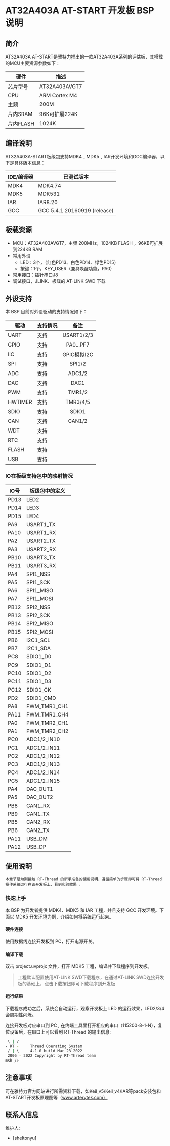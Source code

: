 # AT32A403A AT-START 开发板 BSP 说明

## 简介

AT32A403A AT-START是雅特力推出的一款AT32A403A系列的评估板，其搭载的MCU主要资源参数如下：

| 硬件      | 描述          |
| --------- | ------------- |
| 芯片型号  | AT32A403AVGT7 |
| CPU       | ARM Cortex M4 |
| 主频      | 200M          |
| 片内SRAM  | 96K可扩展224K |
| 片内FLASH | 1024K         |

## 编译说明

AT32A403A-START板级包支持MDK4﹑MDK5﹑IAR开发环境和GCC编译器，以下是具体版本信息：

| IDE/编译器 | 已测试版本                   |
| ---------- | ---------------------------- |
| MDK4       | MDK4.74                      |
| MDK5       | MDK531                       |
| IAR        | IAR8.20                      |
| GCC        | GCC 5.4.1 20160919 (release) |

## 板载资源

- MCU：AT32A403AVGT7，主频 200MHz，1024KB FLASH ，96KB可扩展到224KB RAM
- 常用外设
  - LED：3个，（红色PD13、白色PD14、绿色PD15）
  - 按键：1个，KEY_USER（兼具唤醒功能，PA0)
- 常用接口：插针串口J8
- 调试接口，JLINK、板载的 AT-LINK SWD 下载

## 外设支持

本 BSP 目前对外设驱动的支持情况如下：

| 驱动      | 支持情况 |            备注            |
| --------- | -------- | :------------------------: |
| UART      | 支持     | USART1/2/3                 |
| GPIO      | 支持     | PA0...PF7                  |
| IIC       | 支持     | GPIO模拟I2C                |
| SPI       | 支持     | SPI1/2                     |
| ADC       | 支持     | ADC1/2                     |
| DAC       | 支持     | DAC1                       |
| PWM       | 支持     | TMR1/2                     |
| HWTIMER   | 支持     | TMR3/4/5                   |
| SDIO      | 支持     | SDIO1                      |
| CAN       | 支持     | CAN1/2                     |
| WDT       | 支持     |                            |
| RTC       | 支持     |                            |
| FLASH     | 支持     |                            |
| USB       | 支持     |                            |

### IO在板级支持包中的映射情况

| IO号 | 板级包中的定义 |
| ---- | -------------- |
| PD13 | LED2           |
| PD14 | LED3           |
| PD15 | LED4           |
| PA9  | USART1_TX      |
| PA10 | USART1_RX      |
| PA2  | USART2_TX      |
| PA3  | USART2_RX      |
| PB10 | USART3_TX      |
| PB11 | USART3_RX      |
| PA4  | SPI1_NSS       |
| PA5  | SPI1_SCK       |
| PA6  | SPI1_MISO      |
| PA7  | SPI1_MOSI      |
| PB12 | SPI2_NSS       |
| PB13 | SPI2_SCK       |
| PB14 | SPI2_MISO      |
| PB15 | SPI2_MOSI      |
| PB6  | I2C1_SCL       |
| PB7  | I2C1_SDA       |
| PC8  | SDIO1_D0       |
| PC9  | SDIO1_D1       |
| PC10 | SDIO1_D2       |
| PC11 | SDIO1_D3       |
| PC12 | SDIO1_CK       |
| PD2  | SDIO1_CMD      |
| PA8  | PWM_TMR1_CH1   |
| PA11 | PWM_TMR1_CH4   |
| PA0  | PWM_TMR2_CH1   |
| PA1  | PWM_TMR2_CH2   |
| PC0  | ADC1/2_IN10    |
| PC1  | ADC1/2_IN11    |
| PC2  | ADC1/2_IN12    |
| PC3  | ADC1/2_IN13    |
| PC4  | ADC1/2_IN14    |
| PC5  | ADC1/2_IN15    |
| PA4  | DAC_OUT1       |
| PA5  | DAC_OUT2       |
| PB8  | CAN1_RX        |
| PB9  | CAN1_TX        |
| PB5  | CAN2_RX        |
| PB6  | CAN2_TX        |
| PA11 | USB_DM         |
| PA12 | USB_DP         |

## 使用说明

    本章节是为刚接触 RT-Thread 的新手准备的使用说明，遵循简单的步骤即可将 RT-Thread 操作系统运行在该开发板上，看到实验效果 。

### 快速上手

本 BSP 为开发者提供 MDK4、MDK5 和 IAR 工程，并且支持 GCC 开发环境。下面以 MDK5 开发环境为例，介绍如何将系统运行起来。

#### 硬件连接

使用数据线连接开发板到 PC，打开电源开关。

#### 编译下载

双击 project.uvprojx 文件，打开 MDK5 工程，编译并下载程序到开发板。

> 工程默认配置使用AT-LINK SWD下载程序，在通过AT-LINK SWD连接开发板的基础上，点击下载按钮即可下载程序到开发板

#### 运行结果

下载程序成功之后，系统会自动运行，观察开发板上 LED 的运行效果，LED2/3/4 会周期性闪烁。

连接开发板对应串口到 PC , 在终端工具里打开相应的串口（115200-8-1-N），复位设备后，在串口上可以看到 RT-Thread 的输出信息:

```bash
 \ | /
- RT -     Thread Operating System
 / | \     4.1.0 build Mar 23 2022
 2006 - 2022 Copyright by RT-Thread team
msh />
```

## 注意事项

可在雅特力官方网站进行所需资料下载，如Keil_v5/Keil_v4/IAR等pack安装包和AT-START开发板原理图等（www.arterytek.com）

## 联系人信息

维护人:

- [sheltonyu]